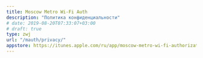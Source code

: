 ```yaml
---
title: Moscow Metro Wi-Fi Auth
description: "Политика конфиденциальности"
# date: 2019-08-20T07:33:07+03:00
# draft: true
type: zwj
url: "/mauth/privacy/"
appstore: https://itunes.apple.com/ru/app/moscow-metro-wi-fi-authorization/id1041801794?l=ru&mt=8
---
```

